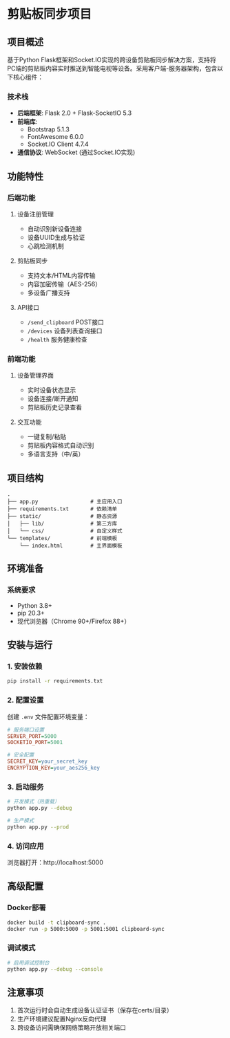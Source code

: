 # 剪贴板同步项目

## 项目概述
基于Python Flask框架和Socket.IO实现的跨设备剪贴板同步解决方案，支持将PC端的剪贴板内容实时推送到智能电视等设备。采用客户端-服务器架构，包含以下核心组件：

### 技术栈
- **后端框架**: Flask 2.0 + Flask-SocketIO 5.3
- **前端库**: 
  - Bootstrap 5.1.3
  - FontAwesome 6.0.0
  - Socket.IO Client 4.7.4
- **通信协议**: WebSocket (通过Socket.IO实现)

## 功能特性
### 后端功能
1. 设备注册管理
   - 自动识别新设备连接
   - 设备UUID生成与验证
   - 心跳检测机制

2. 剪贴板同步
   - 支持文本/HTML内容传输
   - 内容加密传输（AES-256）
   - 多设备广播支持

3. API接口
   - `/send_clipboard` POST接口
   - `/devices` 设备列表查询接口
   - `/health` 服务健康检查

### 前端功能
1. 设备管理界面
   - 实时设备状态显示
   - 设备连接/断开通知
   - 剪贴板历史记录查看

2. 交互功能
   - 一键复制/粘贴
   - 剪贴板内容格式自动识别
   - 多语言支持（中/英）

## 项目结构
```
.
├── app.py                 # 主应用入口
├── requirements.txt       # 依赖清单
├── static/                # 静态资源
│   ├── lib/               # 第三方库
│   └── css/               # 自定义样式
└── templates/             # 前端模板
    └── index.html         # 主界面模板
```

## 环境准备
### 系统要求
- Python 3.8+
- pip 20.3+
- 现代浏览器（Chrome 90+/Firefox 88+）

## 安装与运行
### 1. 安装依赖
```bash
pip install -r requirements.txt
```

### 2. 配置设置
创建 `.env` 文件配置环境变量：
```ini
# 服务端口设置
SERVER_PORT=5000
SOCKETIO_PORT=5001

# 安全配置
SECRET_KEY=your_secret_key
ENCRYPTION_KEY=your_aes256_key
```

### 3. 启动服务
```bash
# 开发模式（热重载）
python app.py --debug

# 生产模式
python app.py --prod
```

### 4. 访问应用
浏览器打开：http://localhost:5000

## 高级配置
### Docker部署
```bash
docker build -t clipboard-sync .
docker run -p 5000:5000 -p 5001:5001 clipboard-sync
```

### 调试模式
```bash
# 启用调试控制台
python app.py --debug --console
```

## 注意事项
1. 首次运行时会自动生成设备认证证书（保存在certs/目录）
2. 生产环境建议配置Nginx反向代理
3. 跨设备访问需确保网络策略开放相关端口